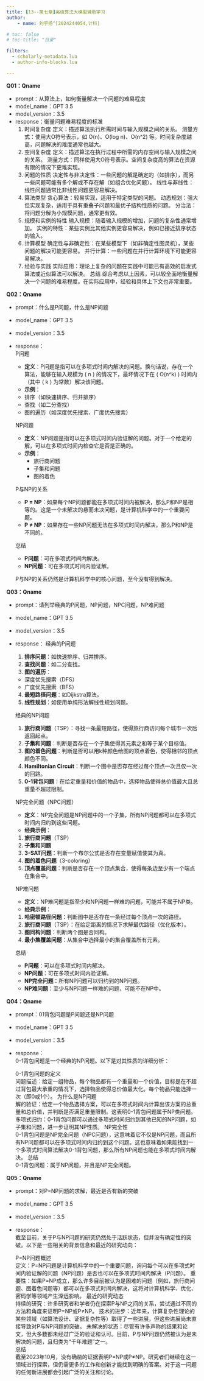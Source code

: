 ```yaml
---
title: [13--第七章]高级算法大模型辅助学习
author:
    - name: 刘宇扬^[2024244054,计科]

# toc: false
# toc-title: "目录"

filters:
  - scholarly-metadata.lua
  - author-info-blocks.lua

---
```


**Q01：Qname**
- prompt：从算法上，如何衡量解决一个问题的难易程度
- model_name：GPT 3.5
- model_version：3.5
- response：衡量问题难易程度的标准
  1. 时间复杂度
定义：描述算法执行所需时间与输入规模之间的关系。
测量方式：使用大O符号表示，如 O(n)、O(log n)、O(n^2) 等。时间复杂度越高，问题解决的难度通常也越大。
  2. 空间复杂度
定义：描述算法在执行过程中所需的内存空间与输入规模之间的关系。
测量方式：同样使用大O符号表示。空间复杂度高的算法在资源有限的情况下更难实现。
  3. 问题的性质
决定性与非决定性：一些问题的解是确定的（如排序），而另一些问题可能有多个解或不存在解（如组合优化问题）。
线性与非线性：线性问题通常比非线性问题更容易解决。
  4. 算法类型
贪心算法：较易实现，适用于特定类型的问题。
动态规划：强大但实现复杂，适用于具有重叠子问题和最优子结构性质的问题。
分治法：将问题分解为小规模问题，通常更有效。
  5. 规模和实例的特性
输入规模：随着输入规模的增加，问题的复杂性通常增加。
实例的特性：某些实例比其他实例更容易解决，例如已接近排序状态的输入。
  6. 计算模型
确定性与非确定性：在某些模型下（如非确定性图灵机），某些问题的解决可能更容易。
并行计算：一些问题在并行计算环境下可能更容易解决。
  7. 经验与实践
实际应用：理论上复杂的问题在实践中可能已有高效的启发式算法或近似算法可以解决。
总结
综合考虑以上因素，可以较全面地衡量解决一个问题的难易程度。在实际应用中，经验和具体上下文也非常重要。

**Q02：Qname**
- prompt：什么是P问题，什么是NP问题
- model_name：GPT 3.5
- model_version：3.5
- response：  
   P问题
  - **定义**：P问题是指可以在多项式时间内解决的问题。换句话说，存在一个算法，能够在输入规模为 \( n \) 的情况下，最坏情况下在 \( O(n^k) \) 时间内（其中 \( k \) 为常数）解决该问题。
  - **示例**：
  - 排序（如快速排序、归并排序）
  - 查找（如二分查找）
  - 图的遍历（如深度优先搜索、广度优先搜索）

   NP问题
  - **定义**：NP问题是指可以在多项式时间内验证解的问题。对于一个给定的解，可以在多项式时间内检查它是否是正确的。
  - **示例**：
    - 旅行商问题
    - 子集和问题
    - 图的着色

   P与NP的关系
  - **P = NP**：如果每个NP问题都能在多项式时间内被解决，那么P和NP是相等的。这是一个未解决的悬而未决问题，是计算机科学中的一个重要问题。
  - **P ≠ NP**：如果存在一些NP问题无法在多项式时间内解决，那么P和NP是不同的。

  总结
  - **P问题**：可在多项式时间内解决。
  - **NP问题**：可在多项式时间内验证解。

  P与NP的关系仍然是计算机科学中的核心问题，至今没有得到解决。

**Q03：Qname**
- prompt：请列举经典的P问题，NP问题，NPC问题，NP难问题
- model_name：GPT 3.5
- model_version：3.5
- response：
  经典的P问题 
  1. **排序问题**：如快速排序、归并排序。
  2. **查找问题**：如二分查找。
  3. **图的遍历**：
   - 深度优先搜索（DFS）
   - 广度优先搜索（BFS）
  4. **最短路径问题**：如Dijkstra算法。
  5. **线性规划**：如使用单纯形法解线性规划问题。

  经典的NP问题
  1. **旅行商问题**（TSP）：寻找一条最短路径，使得旅行商访问每个城市一次后返回起点。
  2. **子集和问题**：判断是否存在一个子集使得其元素之和等于某个目标值。
  3. **图的着色问题**：判断是否可以用k种颜色给图的顶点着色，使得相邻的顶点颜色不同。
  4. **Hamiltonian Circuit**：判断一个图中是否存在经过每个顶点一次且仅一次的回路。
  5. **0-1背包问题**：在给定重量和价值的物品中，选择物品使得总价值最大且总重量不超过限制。

   NP完全问题（NPC问题）
  - **定义**：NP完全问题是NP问题中的一个子集，所有NP问题都可以在多项式时间内归约到这些问题。
  - **经典示例**：
  1. **旅行商问题**（TSP）
  2. **子集和问题**
  3. **3-SAT问题**：判断一个布尔公式是否存在变量赋值使其为真。
  4. **图的着色问题**（3-coloring）
  5. **顶点覆盖问题**：判断是否存在一个顶点集合，使得每条边至少有一个端点在集合中。

  NP难问题
  - **定义**：NP难问题是指至少和NP问题一样难的问题，可能并不属于NP类。
  - **经典示例**：
  1. **哈密顿路径问题**：判断图中是否存在一条经过每个顶点一次的路径。
  2. **旅行商问题**（TSP）：在给定距离的情况下求解最优路径（优化版本）。
  3. **图同构问题**：判断两个图是否同构。
  4. **最小集覆盖问题**：从集合中选择最小的集合覆盖所有元素。

  总结
  - **P问题**：可以在多项式时间内解决。
  - **NP问题**：可在多项式时间内验证解。
  - **NP完全问题**：所有NP问题可以归约到的NP问题。
  - **NP难问题**：至少与NP问题一样难的问题，可能不在NP中。

**Q04：Qname**
- prompt：01背包问题是P问题还是NP问题
- model_name：GPT 3.5
- model_version：3.5
- response：  
0-1背包问题是一个经典的NP问题。以下是对其性质的详细分析：

  0-1背包问题的定义<br>
问题描述：给定一组物品，每个物品都有一个重量和一个价值，目标是在不超过背包最大承重的情况下，选择物品使得总价值最大化。每个物品只能选择一次（即0或1个）。
为什么是NP问题<br>
解的验证：给定一个物品选择方案，可以在多项式时间内计算出该方案的总重量和总价值，并判断是否满足重量限制。这表明0-1背包问题属于NP类问题。
多项式归约：0-1背包问题可以通过多项式时间归约到其他已知的NP问题，如子集和问题，进一步证明其NP性质。
NP完全性<br>
0-1背包问题是NP完全问题（NPC问题），这意味着它不仅是NP问题，而且所有NP问题都可以在多项式时间内归约到这个问题。这也意味着如果能找到一个多项式时间算法解决0-1背包问题，那么所有NP问题也能在多项式时间内解决。
总结<br>
0-1背包问题：属于NP问题，并且是NP完全问题。<br>


**Q05：Qname**
- prompt：对P=NP问题的求解，最近是否有新的突破
- model_name：GPT 3.5
- model_version：3.5
- response：  
截至目前，关于P与NP问题的研究仍然处于活跃状态，但并没有确定性的突破。以下是一些相关的背景信息和最近的研究动向：

  P=NP问题概述<br>
定义：P=NP问题是计算机科学中的一个重要问题，询问每个可以在多项式时间内验证解的问题（NP问题）是否也可以在多项式时间内解决（P问题）。
重要性：如果P=NP成立，那么许多目前被认为是困难的问题（例如，旅行商问题、图着色问题等）都可以在多项式时间内解决，这将对计算机科学、优化、密码学等领域产生深远影响。
最近的研究动态<br>
持续的研究：许多研究者和学者仍在探索P与NP之间的关系，尝试通过不同的方法和角度来证明P=NP或P≠NP。
技术的进步：近年来，计算复杂性理论的某些领域（如算法设计、证据复杂性等）取得了一些进展，但这些进展尚未直接导致对P与NP问题的突破。
未解决的状态：尽管有许多声称的结果和论文，但大多数都未经过广泛的验证和认可。目前，P与NP问题仍然被认为是未解决的问题，且归类为“千年难题”之一。<br>
总结<br>
截至2023年10月，没有确凿的证据表明P=NP或P≠NP。研究者们继续在这一领域进行探索，但仍需更多的工作和创新才能找到明确的答案。对于这一问题的任何新进展都会引起广泛的关注和讨论。
